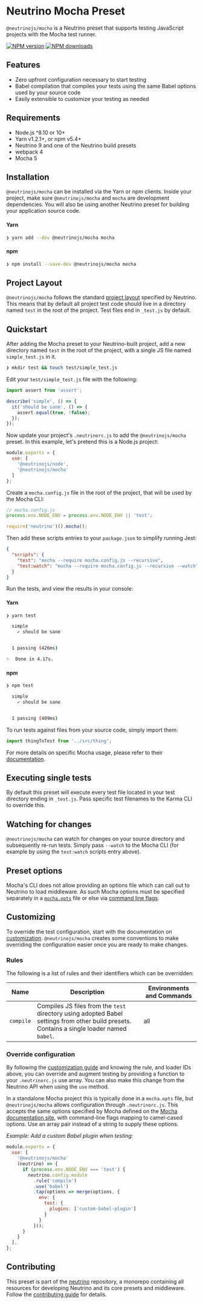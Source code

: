 # Neutrino Mocha Preset

`@neutrinojs/mocha` is a Neutrino preset that supports testing JavaScript projects with the Mocha test runner.

[![NPM version][npm-image]][npm-url]
[![NPM downloads][npm-downloads]][npm-url]

## Features

- Zero upfront configuration necessary to start testing
- Babel compilation that compiles your tests using the same Babel options used by your source code
- Easily extensible to customize your testing as needed

## Requirements

- Node.js ^8.10 or 10+
- Yarn v1.2.1+, or npm v5.4+
- Neutrino 9 and one of the Neutrino build presets
- webpack 4
- Mocha 5

## Installation

`@neutrinojs/mocha` can be installed via the Yarn or npm clients. Inside your project, make sure
`@neutrinojs/mocha` and `mocha` are development dependencies. You will also be using
another Neutrino preset for building your application source code.

#### Yarn

```bash
❯ yarn add --dev @neutrinojs/mocha mocha
```

#### npm

```bash
❯ npm install --save-dev @neutrinojs/mocha mocha
```

## Project Layout

`@neutrinojs/mocha` follows the standard [project layout](https://neutrinojs.org/project-layout/) specified by Neutrino. This
means that by default all project test code should live in a directory named `test` in the root of the
project. Test files end in `_test.js` by default.

## Quickstart

After adding the Mocha preset to your Neutrino-built project, add a new directory named `test` in the root of the
project, with a single JS file named `simple_test.js` in it.

```bash
❯ mkdir test && touch test/simple_test.js
```

Edit your `test/simple_test.js` file with the following:

```js
import assert from 'assert';

describe('simple', () => {
  it('should be sane', () => {
    assert.equal(true, !false);
  });
});
```

Now update your project's `.neutrinorc.js` to add the `@neutrinojs/mocha` preset. In this example,
let's pretend this is a Node.js project:

```js
module.exports = {
  use: [
    '@neutrinojs/node',
    '@neutrinojs/mocha'
  ]
};
```

Create a `mocha.config.js` file in the root of the project, that will be used by the Mocha CLI:

```js
// mocha.config.js
process.env.NODE_ENV = process.env.NODE_ENV || 'test';

require('neutrino')().mocha();
```

Then add these scripts entries to your `package.json` to simplify running Jest:

```json
{
  "scripts": {
    "test": "mocha --require mocha.config.js --recursive",
    "test:watch": "mocha --require mocha.config.js --recursive --watch"
  }
}
```

Run the tests, and view the results in your console:

#### Yarn

```bash
❯ yarn test

  simple
    ✓ should be sane


  1 passing (426ms)

✨  Done in 4.17s.
```

#### npm

```bash
❯ npm test

  simple
    ✓ should be sane


  1 passing (409ms)
```

To run tests against files from your source code, simply import them:

```js
import thingToTest from '../src/thing';
```

For more details on specific Mocha usage, please refer to their [documentation](https://mochajs.org/).

## Executing single tests

By default this preset will execute every test file located in your test directory ending in `_test.js`.
Pass specific test filenames to the Karma CLI to override this.

## Watching for changes

`@neutrinojs/mocha` can watch for changes on your source directory and subsequently re-run tests. Simply pass
`--watch` to the Mocha CLI (for example by using the `test:watch` scripts entry above).

## Preset options

Mocha's CLI does not allow providing an options file which can call out to Neutrino to load middleware.
As such Mocha options must be specified separately in a [`mocha.opts`](https://mochajs.org/#mochaopts)
file or else via [command line flags](https://mochajs.org/#usage).

## Customizing

To override the test configuration, start with the documentation on [customization](https://neutrinojs.org/customization/).
`@neutrinojs/mocha` creates some conventions to make overriding the configuration easier once you are ready to make
changes.

### Rules

The following is a list of rules and their identifiers which can be overridden:

| Name | Description | Environments and Commands |
| --- | --- | --- |
| `compile` | Compiles JS files from the `test` directory using adopted Babel settings from other build presets. Contains a single loader named `babel`. | all |

### Override configuration

By following the [customization guide](https://neutrinojs.org/customization/) and knowing the rule, and loader IDs above,
you can override and augment testing by providing a function to your `.neutrinorc.js` use array. You can also
make this change from the Neutrino API when using the `use` method.

In a standalone Mocha project this is typically done in a `mocha.opts` file, but `@neutrinojs/mocha` allows
configuration through `.neutrinorc.js`. This accepts the same options specified by Mocha defined on the
[Mocha documentation site](https://mochajs.org/#usage), with command-line flags mapping to camel-cased options. Use an
array pair instead of a string to supply these options.

_Example: Add a custom Babel plugin when testing:_

```js
module.exports = {
  use: [
    '@neutrinojs/mocha'
    (neutrino) => {
      if (process.env.NODE_ENV === 'test') {
        neutrino.config.module
          .rule('compile')
          .use('babel')
          .tap(options => merge(options, {
            env: {
              test: {
                plugins: ['custom-babel-plugin']
              }
            }
          }));
      }
    }
  ],
};
```

## Contributing

This preset is part of the [neutrino](https://github.com/neutrinojs/neutrino) repository, a monorepo
containing all resources for developing Neutrino and its core presets and middleware. Follow the
[contributing guide](https://neutrinojs.org/contributing/) for details.

[npm-image]: https://img.shields.io/npm/v/@neutrinojs/mocha.svg
[npm-downloads]: https://img.shields.io/npm/dt/@neutrinojs/mocha.svg
[npm-url]: https://www.npmjs.com/package/@neutrinojs/mocha
